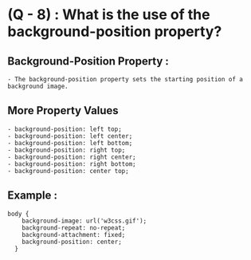 # (Q - 8) : What is the use of the background-position property?

## Background-Position Property :
    - The background-position property sets the starting position of a background image.

## More Property Values
    - background-position: left top;
    - background-position: left center;
    - background-position: left bottom;
    - background-position: right top;
    - background-position: right center;
    - background-position: right bottom;
    - background-position: center top;
## Example :
    body {
        background-image: url('w3css.gif');
        background-repeat: no-repeat;
        background-attachment: fixed;
        background-position: center;
      }